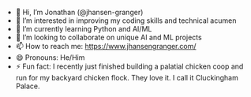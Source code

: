 - 👋 Hi, I’m Jonathan (@jhansen-granger)
- 👀 I’m interested in improving my coding skills and technical acumen
- 🌱 I’m currently learning Python and AI/ML
- 💞️ I’m looking to collaborate on unique AI and ML projects  
- 📫 How to reach me: https://www.jhansengranger.com/
- 😄 Pronouns: He/Him
- ⚡ Fun fact: I recently just finished building a palatial chicken coop and run for my backyard chicken flock. They love it. I call it Cluckingham Palace.

<!---
jhansen-granger/jhansen-granger is a ✨ special ✨ repository because its `README.md` (this file) appears on your GitHub profile.
You can click the Preview link to take a look at your changes.
--->
